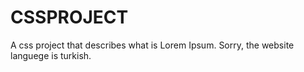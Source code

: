 # CSSPROJECT
A css project that describes what is Lorem Ipsum. Sorry, the website languege is turkish.
